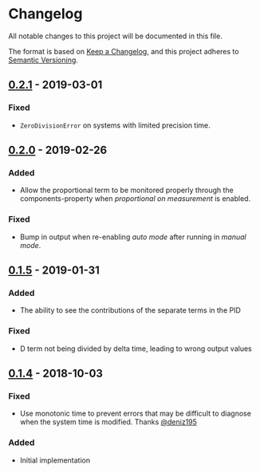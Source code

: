 # Changelog

All notable changes to this project will be documented in this file.

The format is based on [Keep a Changelog](https://keepachangelog.com/en/1.0.0/),
and this project adheres to [Semantic Versioning](https://semver.org/spec/v2.0.0.html).

## [0.2.1] - 2019-03-01

### Fixed

- `ZeroDivisionError` on systems with limited precision time.

## [0.2.0] - 2019-02-26

### Added

- Allow the proportional term to be monitored properly through the components-property when _proportional on measurement_ is enabled.

### Fixed

- Bump in output when re-enabling _auto mode_ after running in _manual mode_.

## [0.1.5] - 2019-01-31

### Added

- The ability to see the contributions of the separate terms in the PID

### Fixed

- D term not being divided by delta time, leading to wrong output values

## [0.1.4] - 2018-10-03

### Fixed

- Use monotonic time to prevent errors that may be difficult to diagnose when the system time is modified. Thanks [@deniz195](https://github.com/m-lundberg/simple-pid/issues/1)

### Added

- Initial implementation

[Unreleased]: https://github.com/m-lundberg/simple-pid/compare/v1.0.0...HEAD
[0.2.1]: https://github.com/m-lundberg/simple-pid/compare/v0.2.0...v0.2.1
[0.2.0]: https://github.com/m-lundberg/simple-pid/compare/v0.1.5...v0.2.0
[0.1.5]: https://github.com/m-lundberg/simple-pid/compare/v0.1.4...v0.1.5
[0.1.4]: https://github.com/m-lundberg/simple-pid/releases/tag/v0.1.4
